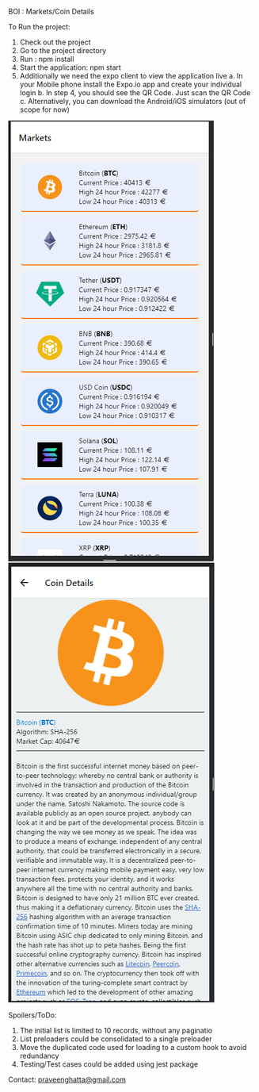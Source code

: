 BOI : Markets/Coin Details

To Run the project:
1. Check out the project
2. Go to the project directory
3. Run : npm install 
4. Start the application: npm start
5. Additionally we need the expo client to view the application live
   a. In your Mobile phone install the Expo.io app and create your individual login
   b. In step 4, you should see the QR Code. Just scan the QR Code
   c. Alternatively, you can download the Android/iOS simulators (out of scope for now)

![img_1.png](img_1.png)
![img_2.png](img_2.png)

Spoilers/ToDo:
1. The initial list is limited to 10 records, without any paginatio
2. List preloaders could be consolidated to a single preloader
3. Move the duplicated code used for loading to a custom hook to avoid redundancy
4. Testing/Test cases could be added using jest package

Contact: praveenghatta@gmail.com
